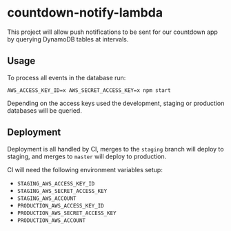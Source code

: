 # countdown-notify-lambda
This project will allow push notifications to be sent for our countdown app by querying DynamoDB tables at intervals.

## Usage

To process all events in the database run:

`AWS_ACCESS_KEY_ID=x AWS_SECRET_ACCESS_KEY=x npm start`

Depending on the access keys used the development, staging or production databases will be queried.

## Deployment

Deployment is all handled by CI, merges to the `staging` branch will deploy to staging, and merges to `master`
will deploy to production.

CI will need the following environment variables setup:

* `STAGING_AWS_ACCESS_KEY_ID`
* `STAGING_AWS_SECRET_ACCESS_KEY`
* `STAGING_AWS_ACCOUNT`
* `PRODUCTION_AWS_ACCESS_KEY_ID`
* `PRODUCTION_AWS_SECRET_ACCESS_KEY`
* `PRODUCTION_AWS_ACCOUNT`
